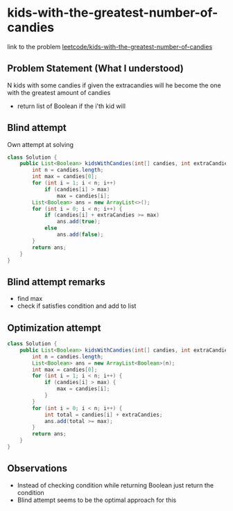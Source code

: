 # kids-with-the-greatest-number-of-candies
link to the problem [leetcode/kids-with-the-greatest-number-of-candies](https://leetcode.com/problems/kids-with-the-greatest-number-of-candies/)

## Problem Statement (What I understood)
N kids with some candies if given the extracandies will he become the one with the greatest amount of candies
- return list of Boolean if the i'th kid will

## Blind attempt
Own attempt at solving

```java
class Solution {
    public List<Boolean> kidsWithCandies(int[] candies, int extraCandies) {
        int n = candies.length;
        int max = candies[0];
        for (int i = 1; i < n; i++)
            if (candies[i] > max)
                max = candies[i];
        List<Boolean> ans = new ArrayList<>();
        for (int i = 0; i < n; i++) {
            if (candies[i] + extraCandies >= max)
                ans.add(true);
            else
                ans.add(false);
        }
        return ans;
    }
}
```

## Blind attempt remarks
- find max
- check if satisfies condition and add to list

## Optimization attempt
```java
class Solution {
    public List<Boolean> kidsWithCandies(int[] candies, int extraCandies) {
        int n = candies.length;
        List<Boolean> ans = new ArrayList<Boolean>(n);
        int max = candies[0];
        for (int i = 1; i < n; i++) {
            if (candies[i] > max) {
                max = candies[i];
            }
        }
        for (int i = 0; i < n; i++) {
            int total = candies[i] + extraCandies;
            ans.add(total >= max);
        }
        return ans;
    }
}
```

## Observations
- Instead of checking condition while returning Boolean just return the condition
- Blind attempt seems to be the optimal approach for this 